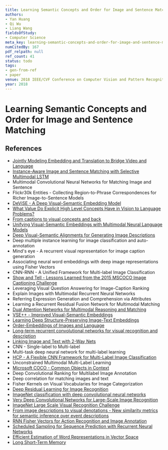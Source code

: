```yaml
---
title: Learning Semantic Concepts and Order for Image and Sentence Matching
authors:
- Yan Huang
- Qi Wu
- Liang Wang
fieldsOfStudy:
- Computer Science
meta_key: learning-semantic-concepts-and-order-for-image-and-sentence-matching
numCitedBy: 167
pdf_relpath: null
ref_count: 41
status: todo
tags:
- gen-from-ref
- paper
venue: 2018 IEEE/CVF Conference on Computer Vision and Pattern Recognition
year: 2018
---
```


# Learning Semantic Concepts and Order for Image and Sentence Matching

## References

- [Jointly Modeling Embedding and Translation to Bridge Video and Language](./jointly-modeling-embedding-and-translation-to-bridge-video-and-language.md)
- [Instance-Aware Image and Sentence Matching with Selective Multimodal LSTM](./instance-aware-image-and-sentence-matching-with-selective-multimodal-lstm.md)
- Multimodal Convolutional Neural Networks for Matching Image and Sentence
- Flickr30k Entities - Collecting Region-to-Phrase Correspondences for Richer Image-to-Sentence Models
- [DeViSE - A Deep Visual-Semantic Embedding Model](./devise-a-deep-visual-semantic-embedding-model.md)
- [What Value Do Explicit High Level Concepts Have in Vision to Language Problems?](./what-value-do-explicit-high-level-concepts-have-in-vision-to-language-problems.md)
- [From captions to visual concepts and back](./from-captions-to-visual-concepts-and-back.md)
- [Unifying Visual-Semantic Embeddings with Multimodal Neural Language Models](./unifying-visual-semantic-embeddings-with-multimodal-neural-language-models.md)
- [Deep Visual-Semantic Alignments for Generating Image Descriptions](./deep-visual-semantic-alignments-for-generating-image-descriptions.md)
- Deep multiple instance learning for image classification and auto-annotation
- Mind's eye - A recurrent visual representation for image caption generation
- Associating neural word embeddings with deep image representations using Fisher Vectors
- CNN-RNN - A Unified Framework for Multi-label Image Classification
- [Show and Tell - Lessons Learned from the 2015 MSCOCO Image Captioning Challenge](./show-and-tell-lessons-learned-from-the-2015-mscoco-image-captioning-challenge.md)
- Leveraging Visual Question Answering for Image-Caption Ranking
- Explain Images with Multimodal Recurrent Neural Networks
- Referring Expression Generation and Comprehension via Attributes
- Learning a Recurrent Residual Fusion Network for Multimodal Matching
- [Dual Attention Networks for Multimodal Reasoning and Matching](./dual-attention-networks-for-multimodal-reasoning-and-matching.md)
- [VSE++ - Improved Visual-Semantic Embeddings](./vse-improved-visual-semantic-embeddings.md)
- [Learning Deep Structure-Preserving Image-Text Embeddings](./learning-deep-structure-preserving-image-text-embeddings.md)
- [Order-Embeddings of Images and Language](./order-embeddings-of-images-and-language.md)
- [Long-term recurrent convolutional networks for visual recognition and description](./long-term-recurrent-convolutional-networks-for-visual-recognition-and-description.md)
- [Linking Image and Text with 2-Way Nets](./linking-image-and-text-with-2-way-nets.md)
- CNN - Single-label to Multi-label
- Multi-task deep neural network for multi-label learning
- [HCP - A Flexible CNN Framework for Multi-Label Image Classification](./hcp-a-flexible-cnn-framework-for-multi-label-image-classification.md)
- Unconstrained Multimodal Multi-Label Learning
- [Microsoft COCO - Common Objects in Context](./microsoft-coco-common-objects-in-context.md)
- Deep Convolutional Ranking for Multilabel Image Annotation
- Deep correlation for matching images and text
- Fisher Kernels on Visual Vocabularies for Image Categorization
- [Deep Residual Learning for Image Recognition](./deep-residual-learning-for-image-recognition.md)
- [ImageNet classification with deep convolutional neural networks](./imagenet-classification-with-deep-convolutional-neural-networks.md)
- [Very Deep Convolutional Networks for Large-Scale Image Recognition](./very-deep-convolutional-networks-for-large-scale-image-recognition.md)
- [ImageNet Large Scale Visual Recognition Challenge](./imagenet-large-scale-visual-recognition-challenge.md)
- [From image descriptions to visual denotations - New similarity metrics for semantic inference over event descriptions](./from-image-descriptions-to-visual-denotations-new-similarity-metrics-for-semantic-inference-over-event-descriptions.md)
- [RNN Fisher Vectors for Action Recognition and Image Annotation](./rnn-fisher-vectors-for-action-recognition-and-image-annotation.md)
- [Scheduled Sampling for Sequence Prediction with Recurrent Neural Networks](./scheduled-sampling-for-sequence-prediction-with-recurrent-neural-networks.md)
- [Efficient Estimation of Word Representations in Vector Space](./efficient-estimation-of-word-representations-in-vector-space.md)
- [Long Short-Term Memory](./long-short-term-memory.md)
